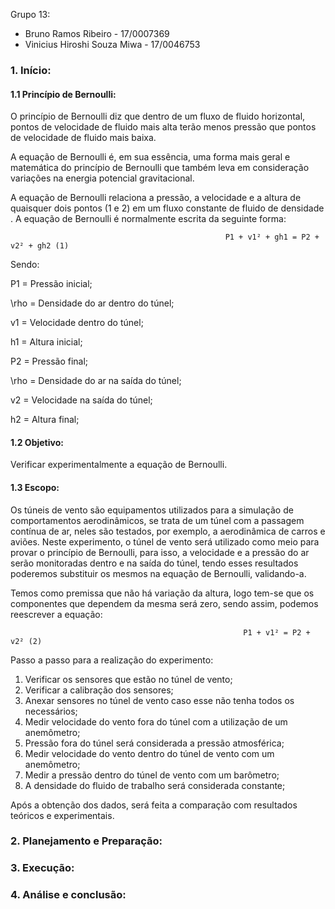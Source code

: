 Grupo 13:
- Bruno Ramos Ribeiro - 17/0007369
- Vinicius Hiroshi Souza Miwa - 17/0046753


### 1.	Início:
#### 1.1 Princípio de Bernoulli:

O princípio de Bernoulli diz que dentro de um fluxo de fluido horizontal, pontos de velocidade de fluido mais alta terão menos pressão que pontos de velocidade de fluido mais baixa.  

A equação de Bernoulli é, em sua essência, uma forma mais geral e matemática do princípio de Bernoulli que também leva em consideração variações na energia potencial gravitacional. 

A equação de Bernoulli relaciona a pressão, a velocidade e a altura de quaisquer dois pontos (1 e 2) em um fluxo constante de fluido de densidade . A equação de Bernoulli é normalmente escrita da seguinte forma:

                                                    P1 + v1² + gh1 = P2 + v2² + gh2 (1)

Sendo:

P1 = Pressão inicial;

\rho = Densidade do ar dentro do túnel;

v1 = Velocidade dentro do túnel;

h1 = Altura inicial;

P2 = Pressão final;

\rho = Densidade do ar na saída do túnel;

v2 = Velocidade na saída do túnel;

h2 = Altura final;

#### 1.2 Objetivo:
	
Verificar experimentalmente a equação de Bernoulli.

#### 1.3 Escopo:

Os túneis de vento são equipamentos utilizados para a simulação de comportamentos aerodinâmicos, se trata de um túnel com a passagem contínua de ar, neles são testados, por exemplo, a aerodinâmica de carros e aviões. Neste experimento, o túnel de vento será utilizado como meio para provar o princípio de Bernoulli, para isso, a velocidade e a pressão do ar serão monitoradas dentro e na saída do túnel, tendo esses resultados poderemos substituir os mesmos na equação de Bernoulli, validando-a.

Temos como premissa que não há variação da altura, logo tem-se que os componentes que dependem da mesma será zero, sendo assim, podemos reescrever a equação:

                                                        P1 + v1² = P2 + v2² (2)

Passo a passo para a realização do experimento:
1. Verificar os sensores que estão no túnel de vento;
2. Verificar a calibração dos sensores;
3. Anexar sensores no túnel de vento caso esse não tenha todos os necessários;
4. Medir velocidade do vento fora do túnel com a utilização de um anemômetro;
5. Pressão fora do túnel será considerada a pressão atmosférica;
6. Medir velocidade do vento dentro do túnel de vento com um anemômetro;
7. Medir a pressão dentro do túnel de vento com um barômetro; 
8. A densidade do fluido de trabalho será considerada constante; 

Após a obtenção dos dados, será feita a comparação com resultados teóricos e experimentais. 

   
### 2.	Planejamento e Preparação:

### 3.	Execução:
 
### 4.	Análise e conclusão:
